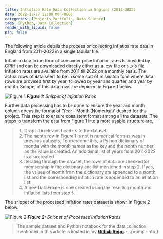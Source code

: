 ```yaml
---
title: Inflation Rate Data Collection in England (2011-2022)
date: 2022-12-27 12:00:00 +0800
categories: [Projects Portfolio, Data Science]
tags: [Python, Data Collection]
render_with_liquid: false
pin: false
---
```


The following article details the process on collecting inflation rate data in England from 2011-2022 in a single tabular file.

Inflation data in the form of consumer price inflation rates is provided by [CPIH](https://www.ons.gov.uk/economy/inflationandpriceindices/timeseries/l55o/mm23) and can be downloaded directly either as a .csv file or a .xls file. Inflation rates are available from 2011 till 2022 on a monthly basis. The actual rows of data seem to be in some sort of mismatch form where data rows are provided first by year, followed by year and quarter, and year by month. Snippet of this data rows are depicted in Figure 1 below.

![Figure 1](/DS6/Picture1.png)
_**Figure 1:** Snippet of Inflation Rates_

Further data processing has to be done to ensure the year and month column obeys the format of ‘Year – Month (Numerical)’ desired for this project. This step is to ensure consistent format among all the datasets. The steps to transform the data from Figure 1 into a more usable structure are,
>1.	Drop all irrelevant headers to the dataset
>2.	The month row in Figure 1 is not in numerical form as was in previous datasets. To overcome this, a Python dictionary of months with the month names as the key and the month number as the value is created. An additional list of years from 2011-2022 is also created.
>3.	Iterating through the dataset, the rows of data are checked for membership in the dictionary and list mentioned in step 2. If yes, the values of month from the dictionary are appended to a month list and the corresponding inflation rate is appended to an inflation list.
>4.	A new DataFrame is now created using the resulting month and inflation lists from step 3.

The snippet of the processed inflation rates dataset is shown in Figure 2 below.

![Figure 2](/DS6/Picture2.png)
_**Figure 2:** Snippet of Processed Inflation Rates_

> The sample dataset and Python notebook for the data collection mentioned in this article is hosted in my [**Github Repo**](https://github.com/dineshnaidu10/Unsupervised-Learning-on-Telco-Churn-Data).
{: .prompt-info }




